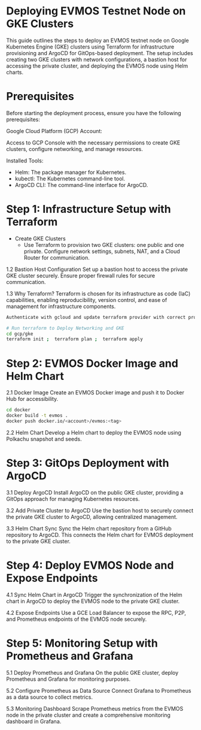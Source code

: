 # Deploying EVMOS Testnet Node on GKE Clusters

This guide outlines the steps to deploy an EVMOS testnet node on Google Kubernetes Engine (GKE) clusters using Terraform for infrastructure provisioning and ArgoCD for GitOps-based deployment. The setup includes creating two GKE clusters with network configurations, a bastion host for accessing the private cluster, and deploying the EVMOS node using Helm charts.


# Prerequisites
Before starting the deployment process, ensure you have the following prerequisites:

Google Cloud Platform (GCP) Account:

Access to GCP Console with the necessary permissions to create GKE clusters, configure networking, and manage resources.

Installed Tools:
- Helm: The package manager for Kubernetes.
- kubectl: The Kubernetes command-line tool.
- ArgoCD CLI: The command-line interface for ArgoCD.

# Step 1: Infrastructure Setup with Terraform

- Create GKE Clusters
  - Use Terraform to provision two GKE clusters: one public and one private. Configure network settings, subnets, NAT, and a Cloud Router for communication.

1.2 Bastion Host Configuration
Set up a bastion host to access the private GKE cluster securely. Ensure proper firewall rules for secure communication.

1.3 Why Terraform?
Terraform is chosen for its infrastructure as code (IaC) capabilities, enabling reproducibility, version control, and ease of management for infrastructure components.

```bash
Authenticate with gcloud and update terraform provider with correct project 

# Run terraform to Deploy Networking and GKE
cd gcp/gke
terraform init ;  terraform plan ;  terraform apply 
```

# Step 2: EVMOS Docker Image and Helm Chart
2.1 Docker Image
Create an EVMOS Docker image and push it to Docker Hub for accessibility.

```bash
cd docker
docker build -t evmos .
docker push docker.io/<account>/evmos:<tag>
```

2.2 Helm Chart
Develop a Helm chart to deploy the EVMOS node using Polkachu snapshot and seeds.

# Step 3: GitOps Deployment with ArgoCD
3.1 Deploy ArgoCD
Install ArgoCD on the public GKE cluster, providing a GitOps approach for managing Kubernetes resources.

3.2 Add Private Cluster to ArgoCD
Use the bastion host to securely connect the private GKE cluster to ArgoCD, allowing centralized management.

3.3 Helm Chart Sync
Sync the Helm chart repository from a GitHub repository to ArgoCD. This connects the Helm chart for EVMOS deployment to the private GKE cluster.

# Step 4: Deploy EVMOS Node and Expose Endpoints
4.1 Sync Helm Chart in ArgoCD
Trigger the synchronization of the Helm chart in ArgoCD to deploy the EVMOS node to the private GKE cluster.

4.2 Expose Endpoints
Use a GCE Load Balancer to expose the RPC, P2P, and Prometheus endpoints of the EVMOS node securely.

# Step 5: Monitoring Setup with Prometheus and Grafana
5.1 Deploy Prometheus and Grafana
On the public GKE cluster, deploy Prometheus and Grafana for monitoring purposes.

5.2 Configure Prometheus as Data Source
Connect Grafana to Prometheus as a data source to collect metrics.

5.3 Monitoring Dashboard
Scrape Prometheus metrics from the EVMOS node in the private cluster and create a comprehensive monitoring dashboard in Grafana.

